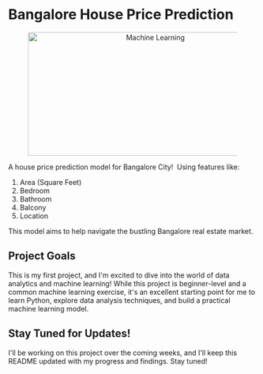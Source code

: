 # Bangalore House Price Prediction

<figure style="text-align: center;">
  <img src="https://pbs.twimg.com/media/GC2m9J4aoAMTntt?format=jpg&name=small" alt="Machine Learning" width="500" height="250">
</figure>
A house price prediction model for Bangalore City! ️ Using features like:

1. Area (Square Feet)
2. Bedroom
3. Bathroom
4. Balcony
5. Location

This model aims to help navigate the bustling Bangalore real estate market. 

## Project Goals

This is my first project, and I'm excited to dive into the world of data analytics and machine learning! While this project is beginner-level and a common machine learning exercise, 
it's an excellent starting point for me to learn Python, explore data analysis techniques, and build a practical machine learning model.

## Stay Tuned for Updates!

I'll be working on this project over the coming weeks, and I'll keep this README updated with my progress and findings. Stay tuned!
